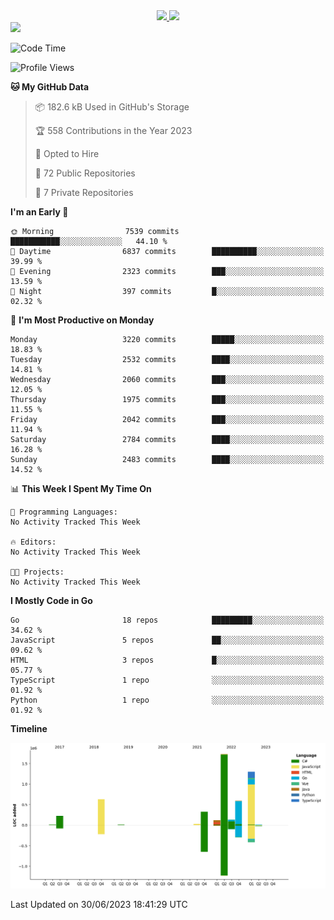 <div align="center">
  <a href="https://github.com/arielsrv">
    <img height="180em" src="https://github-readme-stats.vercel.app/api?username=arielsrv&show_icons=true&theme=radical&include_all_commits=true&count_private=true"/>
    <img height="180em" src="https://github-readme-stats.vercel.app/api/top-langs/?username=arielsrv&layout=compact&langs_count=10&theme=radical"/>
 </a>
</div>

<div>
  <a href="https://www.linkedin.com/in/arielpineiro/" target="_blank">
    <img src="https://img.shields.io/badge/-LinkedIn-%230077B5?style=for-the-badge&logo=linkedin&logoColor=white" target="_blank">
  </a>
</div>

<!--START_SECTION:waka-->
![Code Time](http://img.shields.io/badge/Code%20Time-0%20secs-blue)

![Profile Views](http://img.shields.io/badge/Profile%20Views-1-blue)

**🐱 My GitHub Data** 

> 📦 182.6 kB Used in GitHub's Storage 
 > 
> 🏆 558 Contributions in the Year 2023
 > 
> 💼 Opted to Hire
 > 
> 📜 72 Public Repositories 
 > 
> 🔑 7 Private Repositories 
 > 
**I'm an Early 🐤** 

```text
🌞 Morning                7539 commits        ███████████░░░░░░░░░░░░░░   44.10 % 
🌆 Daytime                6837 commits        ██████████░░░░░░░░░░░░░░░   39.99 % 
🌃 Evening                2323 commits        ███░░░░░░░░░░░░░░░░░░░░░░   13.59 % 
🌙 Night                  397 commits         █░░░░░░░░░░░░░░░░░░░░░░░░   02.32 % 
```
📅 **I'm Most Productive on Monday** 

```text
Monday                   3220 commits        █████░░░░░░░░░░░░░░░░░░░░   18.83 % 
Tuesday                  2532 commits        ████░░░░░░░░░░░░░░░░░░░░░   14.81 % 
Wednesday                2060 commits        ███░░░░░░░░░░░░░░░░░░░░░░   12.05 % 
Thursday                 1975 commits        ███░░░░░░░░░░░░░░░░░░░░░░   11.55 % 
Friday                   2042 commits        ███░░░░░░░░░░░░░░░░░░░░░░   11.94 % 
Saturday                 2784 commits        ████░░░░░░░░░░░░░░░░░░░░░   16.28 % 
Sunday                   2483 commits        ████░░░░░░░░░░░░░░░░░░░░░   14.52 % 
```


📊 **This Week I Spent My Time On** 

```text
💬 Programming Languages: 
No Activity Tracked This Week

🔥 Editors: 
No Activity Tracked This Week

🐱‍💻 Projects: 
No Activity Tracked This Week
```

**I Mostly Code in Go** 

```text
Go                       18 repos            █████████░░░░░░░░░░░░░░░░   34.62 % 
JavaScript               5 repos             ██░░░░░░░░░░░░░░░░░░░░░░░   09.62 % 
HTML                     3 repos             █░░░░░░░░░░░░░░░░░░░░░░░░   05.77 % 
TypeScript               1 repo              ░░░░░░░░░░░░░░░░░░░░░░░░░   01.92 % 
Python                   1 repo              ░░░░░░░░░░░░░░░░░░░░░░░░░   01.92 % 
```



**Timeline**

![Lines of Code chart](https://raw.githubusercontent.com/arielsrv/arielsrv/main/assets/bar_graph.png)


 Last Updated on 30/06/2023 18:41:29 UTC
<!--END_SECTION:waka-->
